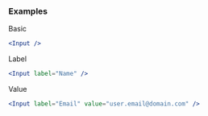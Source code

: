 ### Examples

Basic

```jsx
<Input />
```


Label

```jsx
<Input label="Name" />
```


Value

```jsx
<Input label="Email" value="user.email@domain.com" />
```
